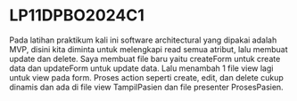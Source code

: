 # LP11DPBO2024C1
<!-- /*Saya Rakha Dhifiargo Hariadi
 NIM 2209489 mengerjakan soal 
 Latihan praktikum 11 dalam mata
 kuliah DPBO
 untuk keberkahanNya maka saya tidak
 melakukan kecurangan seperti 
 yang telah dispesifikasikan. Aamiin.*/ -->

 Pada latihan praktikum kali ini software architectural yang dipakai adalah MVP, disini kita diminta untuk melengkapi read semua atribut, lalu membuat update dan delete. Saya membuat file baru yaitu createForm untuk create data dan updateForm untuk update data. Lalu menambah 1 file view lagi untuk view pada form. Proses action seperti create, edit, dan delete cukup dinamis dan ada di file view TampilPasien dan file presenter ProsesPasien. 
